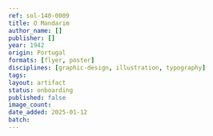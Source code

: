 ```yaml
---
ref: sol-140-0009
title: O Mandarim
author_name: []
publisher: []
year: 1942
origin: Portugal
formats: [flyer, poster]
disciplines: [graphic-design, illustration, typography]
tags:
layout: artifact
status: onboarding
published: false
image_count:
date_added: 2025-01-12
batch:
---
```

